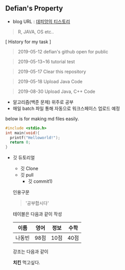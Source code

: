 ## Defian's Property
- blog URL : [데피앙의 티스토리](https://defian.tistory.com/)
 > R, JAVA, OS etc..

[ History for my task ] 

> 2019-05-12 defian's github open for public

> 2019-05-13~16   tutorial test

> 2019-05-17 Clear this repository

> 2019-05-18 Upload Java Code

> 2019-08-30 Upload Java, C++ Code
  - 알고리즘(백준 문제) 위주로 공부
  - 매일 batch 파일 통해 자동으로 워크스페이스 업로드 예정



below is for making md files easily.

```c
#include <stdio.h>
int main(void){
  printf("Helloworld!");
  return 0;
}
```

* 깃 듀토리얼
  * 깃 Clone
  * 깃  pull
    * 깃 commit1)
  
  인용구문
  > '공부합시다'
  
  테이블은 다음과 같이 작성
  
  이름|영어|정보|수학
  ---|---|---|---|
  나동빈|98점|10점|40점|\
  
  
  강조는 다음과 같이
  
  **치킨** 먹고싶다.
